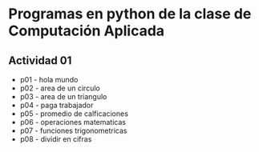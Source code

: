 # Programas en python de la clase de Computación Aplicada

## Actividad 01

- p01 - hola mundo
- p02 - area de un circulo
- p03 - area de un triangulo
- p04 - paga trabajador
- p05 - promedio de calficaciones
- p06 - operaciones matematicas
- p07 - funciones trigonometricas
- p08 - dividir en cifras
